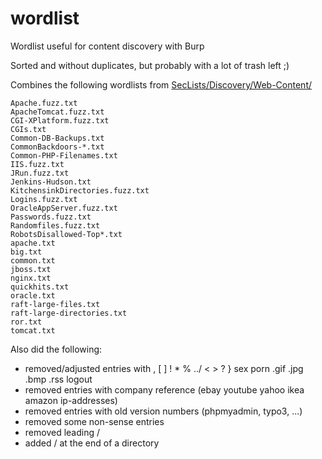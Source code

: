 # wordlist
Wordlist useful for content discovery with Burp

Sorted and without duplicates, but probably with a lot of trash left ;)

Combines the following wordlists from [SecLists/Discovery/Web-Content/](https://github.com/danielmiessler/SecLists/tree/master/Discovery/Web-Content)

```
Apache.fuzz.txt
ApacheTomcat.fuzz.txt
CGI-XPlatform.fuzz.txt
CGIs.txt
Common-DB-Backups.txt
CommonBackdoors-*.txt
Common-PHP-Filenames.txt
IIS.fuzz.txt
JRun.fuzz.txt
Jenkins-Hudson.txt
KitchensinkDirectories.fuzz.txt
Logins.fuzz.txt
OracleAppServer.fuzz.txt
Passwords.fuzz.txt
Randomfiles.fuzz.txt
RobotsDisallowed-Top*.txt
apache.txt
big.txt
common.txt
jboss.txt
nginx.txt
quickhits.txt
oracle.txt
raft-large-files.txt
raft-large-directories.txt
ror.txt
tomcat.txt
```

Also did the following:

 - removed/adjusted entries with , [ ] ! * % ../ < > ? } sex porn .gif .jpg .bmp .rss logout
 - removed entries with company reference (ebay youtube yahoo ikea amazon ip-addresses)
 - removed entries with old version numbers (phpmyadmin, typo3, ...)
 - removed some non-sense entries
 - removed leading /
 - added / at the end of a directory
